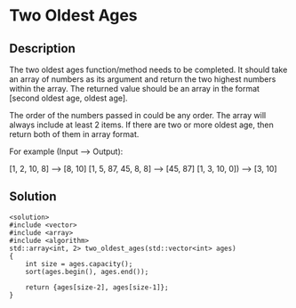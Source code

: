 # Two Oldest Ages
## Description

The two oldest ages function/method needs to be completed. It should take an array of numbers as its argument and return the two highest numbers within the array. The returned value should be an array in the format [second oldest age,  oldest age].

The order of the numbers passed in could be any order. The array will always include at least 2 items. If there are two or more oldest age, then return both of them in array format.

For example (Input --> Output):

[1, 2, 10, 8] --> [8, 10]
[1, 5, 87, 45, 8, 8] --> [45, 87]
[1, 3, 10, 0]) --> [3, 10]


## Solution
    <solution>
    #include <vector>
    #include <array>
    #include <algorithm>
    std::array<int, 2> two_oldest_ages(std::vector<int> ages)
    {
        int size = ages.capacity();
        sort(ages.begin(), ages.end());
        
        return {ages[size-2], ages[size-1]};
    }

